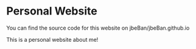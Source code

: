 # Personal Website

You can find the source code for this website on jbeBan/jbeBan.github.io

This is a personal website about me!